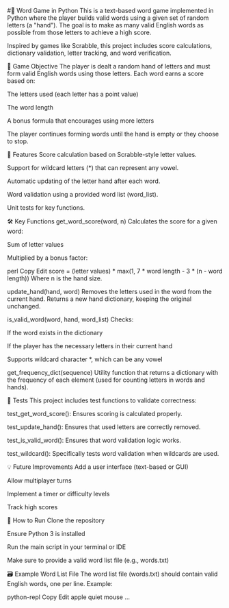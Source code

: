 #🧠 Word Game in Python
This is a text-based word game implemented in Python where the player builds valid words using a given set of random letters (a "hand"). The goal is to make as many valid English words as possible from those letters to achieve a high score.

Inspired by games like Scrabble, this project includes score calculations, dictionary validation, letter tracking, and word verification.

🎯 Game Objective
The player is dealt a random hand of letters and must form valid English words using those letters. Each word earns a score based on:

The letters used (each letter has a point value)

The word length

A bonus formula that encourages using more letters

The player continues forming words until the hand is empty or they choose to stop.

🧩 Features
Score calculation based on Scrabble-style letter values.

Support for wildcard letters (*) that can represent any vowel.

Automatic updating of the letter hand after each word.

Word validation using a provided word list (word_list).

Unit tests for key functions.

🛠 Key Functions
get_word_score(word, n)
Calculates the score for a given word:

Sum of letter values

Multiplied by a bonus factor:

perl
Copy
Edit
score = (letter values) * max(1, 7 * word length - 3 * (n - word length))
Where n is the hand size.

update_hand(hand, word)
Removes the letters used in the word from the current hand.
Returns a new hand dictionary, keeping the original unchanged.

is_valid_word(word, hand, word_list)
Checks:

If the word exists in the dictionary

If the player has the necessary letters in their current hand

Supports wildcard character *, which can be any vowel

get_frequency_dict(sequence)
Utility function that returns a dictionary with the frequency of each element (used for counting letters in words and hands).

🧪 Tests
This project includes test functions to validate correctness:

test_get_word_score(): Ensures scoring is calculated properly.

test_update_hand(): Ensures that used letters are correctly removed.

test_is_valid_word(): Ensures that word validation logic works.

test_wildcard(): Specifically tests word validation when wildcards are used.

💡 Future Improvements
Add a user interface (text-based or GUI)

Allow multiplayer turns

Implement a timer or difficulty levels

Track high scores

📂 How to Run
Clone the repository

Ensure Python 3 is installed

Run the main script in your terminal or IDE

Make sure to provide a valid word list file (e.g., words.txt)

🗃 Example Word List File
The word list file (words.txt) should contain valid English words, one per line. Example:

python-repl
Copy
Edit
apple
quiet
mouse
...

